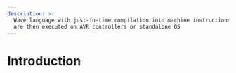 ```yaml
---
description: >-
  Wave language with just-in-time compilation into machine instructions which
  are then executed on AVR controllers or standalone OS
---
```


# Introduction

